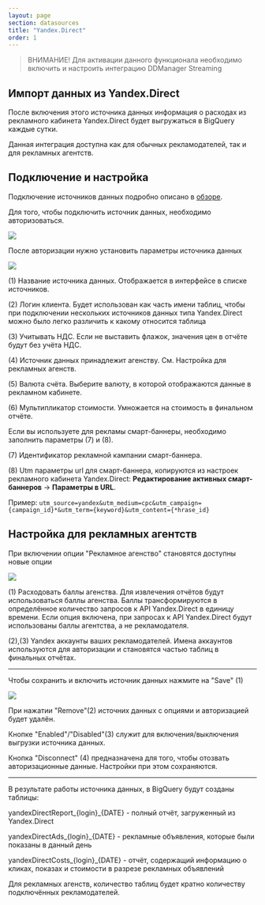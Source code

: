 ```yaml
---
layout: page
section: datasources
title: "Yandex.Direct"
order: 1
---
```


>ВНИМАНИЕ! Для активации данного функционала необходимо включить и настроить интеграцию DDManager Streaming

## Импорт данных из Yandex.Direct

После включения этого источника данных информация о расходах из рекламного кабинета Yandex.Direct будет выгружаться  в BigQuery каждые сутки.

Данная интеграция доступна как для обычных рекламодателей, так и для рекламных агентств.

## Подключение и настройка

Подключение источников данных подробно описано в [обзоре](https://docs.segmentstream.com/datasources/index).

Для того, чтобы подключить источник данных, необходимо авторизоваться.

![](/img/YD1.png)

После авторизации нужно установить параметры источника данных

![](/img/YD2.png)

(1) Название источника данных. Отображается в интерфейсе в списке источников.

(2) Логин клиента. Будет использован как часть имени таблиц, чтобы при подключении нескольких источников данных типа Yandex.Direct можно было легко различить к какому относится таблица

(3) Учитывать НДС. Если не выставить флажок, значения цен в отчёте будут без учёта НДС.

(4) Источник данных принадлежит агенству. См. Настройка для рекламных агенств.

(5) Валюта счёта. Выберите валюту, в которой отображаются данные в рекламном кабинете.

(6) Мультипликатор стоимости. Умножается на стоимость в финальном отчёте.

Если вы используете для рекламы смарт-баннеры, необходимо заполнить параметры (7) и (8).

(7) Идентификатор рекламной кампании смарт-баннера.

(8) Utm параметры url для смарт-баннера, копируются из настроек рекламного кабинета Yandex.Direct: **Редактирование активных смарт-баннеров** → **Параметры в URL**.

Пример: `utm_source=yandex&utm_medium=cpc&utm_campaign={campaign_id}*&utm_term={keyword}&utm_content={*hrase_id}`

## Настройка для рекламных агентств

При включении опции "Рекламное агенство" становятся доступны новые опции

![](/img/YD3.png)

(1) Расходовать баллы агенства. Для извлечения отчётов будут использоваться баллы агенства. Баллы трансформируются в определённое количество запросов к API Yandex.Direct в единицу времени. Если опция включена, при запросах к API Yandex.Direct будут использованы баллы агентства, а не рекламодателя.

(2),(3) Yandex аккаунты ваших рекламодателей. Имена аккаунтов используются для авторизации и становятся частью таблиц в финальных отчётах.

---

Чтобы сохранить и включить источник данных нажмите на "Save" (1)

![](/img/YD4.png)

При нажатии "Remove"(2) источних данных с опциями и авторизацией будет удалён.

Кнопке "Enabled"/"Disabled"(3) служит для включения/выключения выгрузки источника данных.

Кнопка "Disconnect" (4) предназначена для того, чтобы отозвать авторизационные данные. Настройки при этом сохраняются.

---

В результате работы источника данных,  в BigQuery будут созданы таблицы:

yandexDirectReport_{login}_{DATE} - полный отчёт, загруженный из Yandex.Direct

yandexDirectAds_{login}_{DATE} - рекламные объявления, которые были показаны в данный день

yandexDirectCosts_{login}_{DATE} - отчёт, содержащий информацию о кликах, показах и стоимости в разрезе рекламных объявлений

Для рекламных агенств, количество таблиц будет кратно количеству подключённых рекламодателей.
